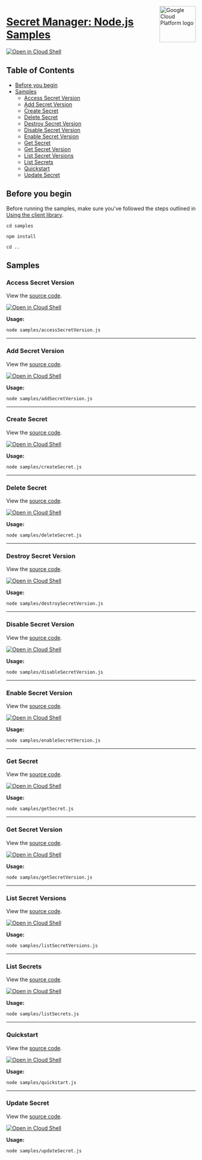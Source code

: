 [//]: # "This README.md file is auto-generated, all changes to this file will be lost."
[//]: # "To regenerate it, use `python -m synthtool`."
<img src="https://avatars2.githubusercontent.com/u/2810941?v=3&s=96" alt="Google Cloud Platform logo" title="Google Cloud Platform" align="right" height="96" width="96"/>

# [Secret Manager: Node.js Samples](https://github.com/googleapis/nodejs-secret-manager)

[![Open in Cloud Shell][shell_img]][shell_link]



## Table of Contents

* [Before you begin](#before-you-begin)
* [Samples](#samples)
  * [Access Secret Version](#access-secret-version)
  * [Add Secret Version](#add-secret-version)
  * [Create Secret](#create-secret)
  * [Delete Secret](#delete-secret)
  * [Destroy Secret Version](#destroy-secret-version)
  * [Disable Secret Version](#disable-secret-version)
  * [Enable Secret Version](#enable-secret-version)
  * [Get Secret](#get-secret)
  * [Get Secret Version](#get-secret-version)
  * [List Secret Versions](#list-secret-versions)
  * [List Secrets](#list-secrets)
  * [Quickstart](#quickstart)
  * [Update Secret](#update-secret)

## Before you begin

Before running the samples, make sure you've followed the steps outlined in
[Using the client library](https://github.com/googleapis/nodejs-secret-manager#using-the-client-library).

`cd samples`

`npm install`

`cd ..`

## Samples



### Access Secret Version

View the [source code](https://github.com/googleapis/nodejs-secret-manager/blob/master/samples/accessSecretVersion.js).

[![Open in Cloud Shell][shell_img]](https://console.cloud.google.com/cloudshell/open?git_repo=https://github.com/googleapis/nodejs-secret-manager&page=editor&open_in_editor=samples/accessSecretVersion.js,samples/README.md)

__Usage:__


`node samples/accessSecretVersion.js`


-----




### Add Secret Version

View the [source code](https://github.com/googleapis/nodejs-secret-manager/blob/master/samples/addSecretVersion.js).

[![Open in Cloud Shell][shell_img]](https://console.cloud.google.com/cloudshell/open?git_repo=https://github.com/googleapis/nodejs-secret-manager&page=editor&open_in_editor=samples/addSecretVersion.js,samples/README.md)

__Usage:__


`node samples/addSecretVersion.js`


-----




### Create Secret

View the [source code](https://github.com/googleapis/nodejs-secret-manager/blob/master/samples/createSecret.js).

[![Open in Cloud Shell][shell_img]](https://console.cloud.google.com/cloudshell/open?git_repo=https://github.com/googleapis/nodejs-secret-manager&page=editor&open_in_editor=samples/createSecret.js,samples/README.md)

__Usage:__


`node samples/createSecret.js`


-----




### Delete Secret

View the [source code](https://github.com/googleapis/nodejs-secret-manager/blob/master/samples/deleteSecret.js).

[![Open in Cloud Shell][shell_img]](https://console.cloud.google.com/cloudshell/open?git_repo=https://github.com/googleapis/nodejs-secret-manager&page=editor&open_in_editor=samples/deleteSecret.js,samples/README.md)

__Usage:__


`node samples/deleteSecret.js`


-----




### Destroy Secret Version

View the [source code](https://github.com/googleapis/nodejs-secret-manager/blob/master/samples/destroySecretVersion.js).

[![Open in Cloud Shell][shell_img]](https://console.cloud.google.com/cloudshell/open?git_repo=https://github.com/googleapis/nodejs-secret-manager&page=editor&open_in_editor=samples/destroySecretVersion.js,samples/README.md)

__Usage:__


`node samples/destroySecretVersion.js`


-----




### Disable Secret Version

View the [source code](https://github.com/googleapis/nodejs-secret-manager/blob/master/samples/disableSecretVersion.js).

[![Open in Cloud Shell][shell_img]](https://console.cloud.google.com/cloudshell/open?git_repo=https://github.com/googleapis/nodejs-secret-manager&page=editor&open_in_editor=samples/disableSecretVersion.js,samples/README.md)

__Usage:__


`node samples/disableSecretVersion.js`


-----




### Enable Secret Version

View the [source code](https://github.com/googleapis/nodejs-secret-manager/blob/master/samples/enableSecretVersion.js).

[![Open in Cloud Shell][shell_img]](https://console.cloud.google.com/cloudshell/open?git_repo=https://github.com/googleapis/nodejs-secret-manager&page=editor&open_in_editor=samples/enableSecretVersion.js,samples/README.md)

__Usage:__


`node samples/enableSecretVersion.js`


-----




### Get Secret

View the [source code](https://github.com/googleapis/nodejs-secret-manager/blob/master/samples/getSecret.js).

[![Open in Cloud Shell][shell_img]](https://console.cloud.google.com/cloudshell/open?git_repo=https://github.com/googleapis/nodejs-secret-manager&page=editor&open_in_editor=samples/getSecret.js,samples/README.md)

__Usage:__


`node samples/getSecret.js`


-----




### Get Secret Version

View the [source code](https://github.com/googleapis/nodejs-secret-manager/blob/master/samples/getSecretVersion.js).

[![Open in Cloud Shell][shell_img]](https://console.cloud.google.com/cloudshell/open?git_repo=https://github.com/googleapis/nodejs-secret-manager&page=editor&open_in_editor=samples/getSecretVersion.js,samples/README.md)

__Usage:__


`node samples/getSecretVersion.js`


-----




### List Secret Versions

View the [source code](https://github.com/googleapis/nodejs-secret-manager/blob/master/samples/listSecretVersions.js).

[![Open in Cloud Shell][shell_img]](https://console.cloud.google.com/cloudshell/open?git_repo=https://github.com/googleapis/nodejs-secret-manager&page=editor&open_in_editor=samples/listSecretVersions.js,samples/README.md)

__Usage:__


`node samples/listSecretVersions.js`


-----




### List Secrets

View the [source code](https://github.com/googleapis/nodejs-secret-manager/blob/master/samples/listSecrets.js).

[![Open in Cloud Shell][shell_img]](https://console.cloud.google.com/cloudshell/open?git_repo=https://github.com/googleapis/nodejs-secret-manager&page=editor&open_in_editor=samples/listSecrets.js,samples/README.md)

__Usage:__


`node samples/listSecrets.js`


-----




### Quickstart

View the [source code](https://github.com/googleapis/nodejs-secret-manager/blob/master/samples/quickstart.js).

[![Open in Cloud Shell][shell_img]](https://console.cloud.google.com/cloudshell/open?git_repo=https://github.com/googleapis/nodejs-secret-manager&page=editor&open_in_editor=samples/quickstart.js,samples/README.md)

__Usage:__


`node samples/quickstart.js`


-----




### Update Secret

View the [source code](https://github.com/googleapis/nodejs-secret-manager/blob/master/samples/updateSecret.js).

[![Open in Cloud Shell][shell_img]](https://console.cloud.google.com/cloudshell/open?git_repo=https://github.com/googleapis/nodejs-secret-manager&page=editor&open_in_editor=samples/updateSecret.js,samples/README.md)

__Usage:__


`node samples/updateSecret.js`






[shell_img]: https://gstatic.com/cloudssh/images/open-btn.png
[shell_link]: https://console.cloud.google.com/cloudshell/open?git_repo=https://github.com/googleapis/nodejs-secret-manager&page=editor&open_in_editor=samples/README.md
[product-docs]: https://cloud.google.com/secret-manager/docs
